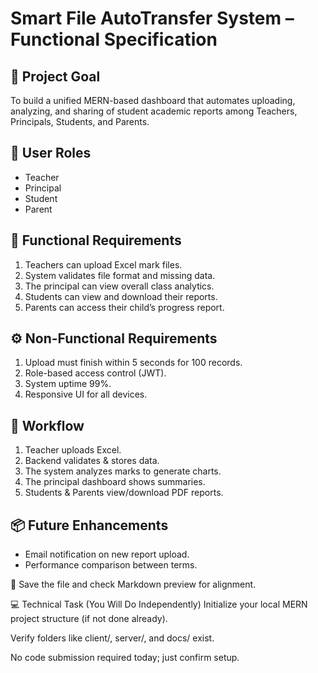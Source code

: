 

# Smart File AutoTransfer System – Functional Specification

## 🎯 Project Goal
To build a unified MERN-based dashboard that automates uploading, analyzing, and sharing of student academic reports among Teachers, Principals, Students, and Parents.

## 👥 User Roles
- Teacher
- Principal
- Student
- Parent

## 🧩 Functional Requirements
1. Teachers can upload Excel mark files.
2. System validates file format and missing data.
3. The principal can view overall class analytics.
4. Students can view and download their reports.
5. Parents can access their child’s progress report.

## ⚙️ Non-Functional Requirements
1. Upload must finish within 5 seconds for 100 records.
2. Role-based access control (JWT).
3. System uptime 99%.
4. Responsive UI for all devices.

## 🔁 Workflow
1. Teacher uploads Excel.
2. Backend validates & stores data.
3. The system analyzes marks to generate charts.
4. The principal dashboard shows summaries.
5. Students & Parents view/download PDF reports.

## 📦 Future Enhancements
- Email notification on new report upload.
- Performance comparison between terms.

💾 Save the file and check Markdown preview for alignment.


💻 Technical Task (You Will Do Independently)
Initialize your local MERN project structure (if not done already).


Verify folders like client/, server/, and docs/ exist.


No code submission required today; just confirm setup.


